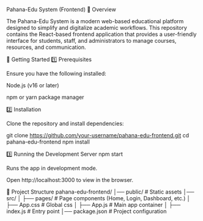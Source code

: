 Pahana-Edu System (Frontend)
📖 Overview

The Pahana-Edu System is a modern web-based educational platform designed to simplify and digitalize academic workflows.
This repository contains the React-based frontend application that provides a user-friendly interface for students, staff, and administrators to manage courses, resources, and communication.

🚀 Getting Started
1️⃣ Prerequisites

Ensure you have the following installed:

Node.js (v16 or later)

npm or yarn package manager

2️⃣ Installation

Clone the repository and install dependencies:

git clone https://github.com/your-username/pahana-edu-frontend.git
cd pahana-edu-frontend
npm install

3️⃣ Running the Development Server
npm start


Runs the app in development mode.

Open http://localhost:3000 to view in the browser.


📂 Project Structure
pahana-edu-frontend/
│── public/              # Static assets
│── src/
│   ├── pages/           # Page components (Home, Login, Dashboard, etc.)
│   ├── App.css          # Global css
│   ├── App.js           # Main app container
│   ├── index.js         # Entry point
│── package.json         # Project configuration
